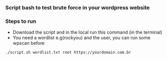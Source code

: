 ### Script bash to test brute force in your wordpress website

### Steps to run

* Download the script and in the local run this command (in the terminal)
* You need a wordlist e.g(rockyou) and the user, you can run some wpscan before
  
```
./script.sh wordlist.txt root https://yourdomain.com.br
```


